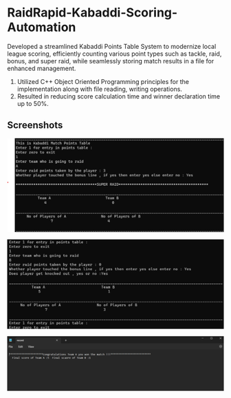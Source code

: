 
# RaidRapid-Kabaddi-Scoring-Automation

Developed a streamlined Kabaddi Points Table System to modernize local league scoring, efficiently counting various point types such as
tackle, raid, bonus, and super raid, while seamlessly storing match results in a file for enhanced management.
1. Utilized C++ Object Oriented Programming principles for the implementation along with file reading, writing operations.
2. Resulted in reducing score calculation time and winner declaration time up to 50%.

## Screenshots

![Screenshot Image](Screenshots/RapidRaid1.png)

![Screenshot Image](Screenshots/RapidRaid2.png)
 
![Screenshot Image](Screenshots/RapidRaid3.png)
